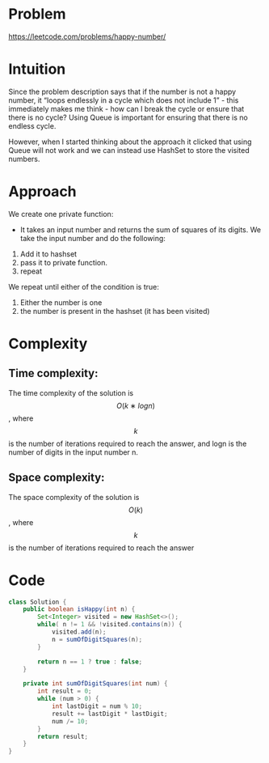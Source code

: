 # Problem
https://leetcode.com/problems/happy-number/

# Intuition
<!-- Describe your first thoughts on how to solve this problem. -->
Since the problem description says that if the number is not a happy number, it “loops endlessly in a cycle which does not include 1” - this immediately makes me think - how can I break the cycle or ensure that there is no cycle?
Using Queue is important for ensuring that there is no endless cycle.  

However, when I started thinking about the approach it clicked that using Queue will not work and we can instead use HashSet to store the visited numbers.

# Approach
<!-- Describe your approach to solving the problem. -->
We create one private function:
* It takes an input number and returns the sum of squares of its digits.
We take the input number and do the following:
1. Add it to hashset
2. pass it to private function.
3. repeat

We repeat until either of the condition is true:
1. Either the number is one
2. the number is present in the hashset (it has been visited)

# Complexity
## Time complexity:
<!-- Add your time complexity here, e.g. $$O(n)$$ -->
The time complexity of the solution is $$O(k∗logn)$$, where $$k$$ is the number of iterations required to reach the answer, and logn is the number of digits in the input number n.

## Space complexity:
<!-- Add your space complexity here, e.g. $$O(n)$$ -->
The space complexity of the solution is $$O(k)$$, where $$k$$ is the number of iterations required to reach the answer

# Code
```java
class Solution {
    public boolean isHappy(int n) {
        Set<Integer> visited = new HashSet<>();
        while( n != 1 && !visited.contains(n)) {
            visited.add(n);
            n = sumOfDigitSquares(n);
        }

        return n == 1 ? true : false;
    }

    private int sumOfDigitSquares(int num) {
        int result = 0;
        while (num > 0) {
            int lastDigit = num % 10;
            result += lastDigit * lastDigit;
            num /= 10;
        }
        return result;
    }
}
```

